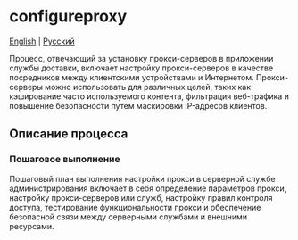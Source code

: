 # configureproxy

[English](configureproxy.md) | [Русский](configureproxy.ru.md)

Процесс, отвечающий за установку прокси-серверов в приложении службы доставки, включает настройку прокси-серверов в качестве посредников между клиентскими устройствами и Интернетом. Прокси-серверы можно использовать для различных целей, таких как кэширование часто используемого контента, фильтрация веб-трафика и повышение безопасности путем маскировки IP-адресов клиентов.

## Описание процесса

### Пошаговое выполнение

Пошаговый план выполнения настройки прокси в серверной службе администрирования включает в себя определение параметров прокси, настройку прокси-серверов или служб, настройку правил контроля доступа, тестирование функциональности прокси и обеспечение безопасной связи между серверными службами и внешними ресурсами.
